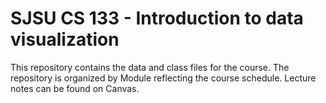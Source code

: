 # SJSU CS 133 - Introduction to data visualization
This repository contains the data and class files for the course. The repository is organized by Module reflecting the course schedule. Lecture notes can be found on Canvas. 
